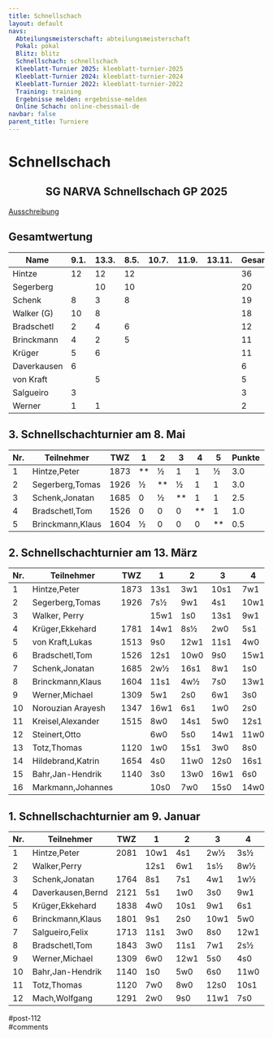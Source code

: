 ```yaml
---
title: Schnellschach 
layout: default
navs:
  Abteilungsmeisterschaft: abteilungsmeisterschaft
  Pokal: pokal
  Blitz: blitz
  Schnellschach: schnellschach
  Kleeblatt-Turnier 2025: kleeblatt-turnier-2025
  Kleeblatt-Turnier 2024: kleeblatt-turnier-2024
  Kleeblatt-Turnier 2022: kleeblatt-turnier-2022
  Training: training
  Ergebnisse melden: ergebnisse-melden
  Online Schach: online-chessmail-de
navbar: false
parent_title: Turniere
---
```

<div class="post-112 page type-page status-publish hentry" id="post-112">
<h1 class="entry-title">Schnellschach</h1>
<div class="entry-content">
<div class="aligncenter">
<h2 class="heading2" style="text-align: center;">SG NARVA Schnellschach GP 2025</h2>
<p><a href="https://www.narva-schach.de/wordpress/wp-content/uploads/2024/12/Schnellschachmeisterschaft-2025.pdf">Ausschreibung</a></p>
</div>
<h2>Gesamtwertung</h2>
<table class="clean footable" style="width: 100%;">
<thead>
<tr>
<th style="padding-right: 10px; width: 20.9375%;">Name</th>
<th data-type="numeric" style="padding-right: 10px; width: 10.9375%;">9.1.</th>
<th data-type="numeric" style="padding-right: 10px; width: 10.9375%;">13.3.</th>
<th data-type="numeric" style="padding-right: 10px; width: 10.9375%;">8.5.</th>
<th data-type="numeric" style="padding-right: 10px; width: 10.9375%;">10.7.</th>
<th data-type="numeric" style="padding-right: 10px; width: 10.9375%;">11.9.</th>
<th data-type="numeric" style="padding-right: 10px; width: 10.3125%;">13.11.</th>
<th data-type="numeric" style="padding-right: 10px; width: 13.5938%;"><strong>Gesamt</strong></th>
</tr>
</thead>
<tbody>
<tr>
<td style="width: 20.9375%;">Hintze</td>
<td style="width: 10.9375%;">12</td>
<td style="width: 10.9375%;">12</td>
<td style="width: 10.9375%;">12</td>
<td style="width: 10.9375%;"></td>
<td style="width: 10.9375%;"></td>
<td style="width: 10.3125%;"></td>
<td style="width: 13.5938%;">36</td>
</tr>
<tr>
<td style="width: 20.9375%;">Segerberg</td>
<td style="width: 10.9375%;"></td>
<td style="width: 10.9375%;">10</td>
<td style="width: 10.9375%;">10</td>
<td style="width: 10.9375%;"></td>
<td style="width: 10.9375%;"></td>
<td style="width: 10.3125%;"></td>
<td style="width: 13.5938%;">20</td>
</tr>
<tr>
<td style="width: 20.9375%;">Schenk</td>
<td style="width: 10.9375%;">8</td>
<td style="width: 10.9375%;">3</td>
<td style="width: 10.9375%;">8</td>
<td style="width: 10.9375%;"></td>
<td style="width: 10.9375%;"></td>
<td style="width: 10.3125%;"></td>
<td style="width: 13.5938%;">19</td>
</tr>
<tr>
<td style="width: 20.9375%;">Walker (G)</td>
<td style="width: 10.9375%;">10</td>
<td style="width: 10.9375%;">8</td>
<td style="width: 10.9375%;"></td>
<td style="width: 10.9375%;"></td>
<td style="width: 10.9375%;"></td>
<td style="width: 10.3125%;"></td>
<td style="width: 13.5938%;">18</td>
</tr>
<tr>
<td style="width: 20.9375%;">Bradschetl</td>
<td style="width: 10.9375%;">2</td>
<td style="width: 10.9375%;">4</td>
<td style="width: 10.9375%;">6</td>
<td style="width: 10.9375%;"></td>
<td style="width: 10.9375%;"></td>
<td style="width: 10.3125%;"></td>
<td style="width: 13.5938%;">12</td>
</tr>
<tr>
<td style="width: 20.9375%;">Brinckmann</td>
<td style="width: 10.9375%;">4</td>
<td style="width: 10.9375%;">2</td>
<td style="width: 10.9375%;">5</td>
<td style="width: 10.9375%;"></td>
<td style="width: 10.9375%;"></td>
<td style="width: 10.3125%;"></td>
<td style="width: 13.5938%;">11</td>
</tr>
<tr>
<td style="width: 20.9375%;">Krüger</td>
<td style="width: 10.9375%;">5</td>
<td style="width: 10.9375%;">6</td>
<td style="width: 10.9375%;"></td>
<td style="width: 10.9375%;"></td>
<td style="width: 10.9375%;"></td>
<td style="width: 10.3125%;"></td>
<td style="width: 13.5938%;">11</td>
</tr>
<tr>
<td style="width: 20.9375%;">Daverkausen</td>
<td style="width: 10.9375%;">6</td>
<td style="width: 10.9375%;"></td>
<td style="width: 10.9375%;"></td>
<td style="width: 10.9375%;"></td>
<td style="width: 10.9375%;"></td>
<td style="width: 10.3125%;"></td>
<td style="width: 13.5938%;">6</td>
</tr>
<tr>
<td style="width: 20.9375%;">von Kraft</td>
<td style="width: 10.9375%;"></td>
<td style="width: 10.9375%;">5</td>
<td style="width: 10.9375%;"></td>
<td style="width: 10.9375%;"></td>
<td style="width: 10.9375%;"></td>
<td style="width: 10.3125%;"></td>
<td style="width: 13.5938%;">5</td>
</tr>
<tr>
<td style="width: 20.9375%;">Salgueiro</td>
<td style="width: 10.9375%;">3</td>
<td style="width: 10.9375%;"></td>
<td style="width: 10.9375%;"></td>
<td style="width: 10.9375%;"></td>
<td style="width: 10.9375%;"></td>
<td style="width: 10.3125%;"></td>
<td style="width: 13.5938%;">3</td>
</tr>
<tr>
<td style="width: 20.9375%;">Werner</td>
<td style="width: 10.9375%;">1</td>
<td style="width: 10.9375%;">1</td>
<td style="width: 10.9375%;"></td>
<td style="width: 10.9375%;"></td>
<td style="width: 10.9375%;"></td>
<td style="width: 10.3125%;"></td>
<td style="width: 13.5938%;">2</td>
</tr>
</tbody>
</table>
<h2>3. Schnellschachturnier am 8. Mai</h2>
<table class="clean swiss footable">
<thead>
<tr>
<th>Nr.</th>
<th>Teilnehmer</th>
<th>TWZ</th>
<th>1</th>
<th>2</th>
<th>3</th>
<th>4</th>
<th>5</th>
<th>Punkte</th>
<th>SoBerg</th>
</tr>
</thead>
<tbody>
<tr>
<td>1</td>
<td>Hintze,Peter</td>
<td>1873</td>
<td>**</td>
<td>½</td>
<td>1</td>
<td>1</td>
<td>½</td>
<td>3.0</td>
<td>5.25</td>
</tr>
<tr>
<td>2</td>
<td>Segerberg,Tomas</td>
<td>1926</td>
<td>½</td>
<td>**</td>
<td>½</td>
<td>1</td>
<td>1</td>
<td>3.0</td>
<td>4.25</td>
</tr>
<tr>
<td>3</td>
<td>Schenk,Jonatan</td>
<td>1685</td>
<td>0</td>
<td>½</td>
<td>**</td>
<td>1</td>
<td>1</td>
<td>2.5</td>
<td>3.00</td>
</tr>
<tr>
<td>4</td>
<td>Bradschetl,Tom</td>
<td>1526</td>
<td>0</td>
<td>0</td>
<td>0</td>
<td>**</td>
<td>1</td>
<td>1.0</td>
<td>0.50</td>
</tr>
<tr>
<td>5</td>
<td>Brinckmann,Klaus</td>
<td>1604</td>
<td>½</td>
<td>0</td>
<td>0</td>
<td>0</td>
<td>**</td>
<td>0.5</td>
<td>1.50</td>
</tr>
</tbody>
</table>
<h2>2. Schnellschachturnier am 13. März</h2>
<table class="clean swiss footable">
<thead>
<tr>
<th>Nr.</th>
<th>Teilnehmer</th>
<th>TWZ</th>
<th>1</th>
<th>2</th>
<th>3</th>
<th>4</th>
<th>5</th>
<th>Punkte</th>
<th>Buchh</th>
<th>SoBerg</th>
</tr>
</thead>
<tbody>
<tr>
<td>1</td>
<td>Hintze,Peter</td>
<td>1873</td>
<td>13s1</td>
<td>3w1</td>
<td>10s1</td>
<td>7w1</td>
<td>2s½</td>
<td>4.5</td>
<td>14.5</td>
<td>12.50</td>
</tr>
<tr>
<td>2</td>
<td>Segerberg,Tomas</td>
<td>1926</td>
<td>7s½</td>
<td>9w1</td>
<td>4s1</td>
<td>10w1</td>
<td>1w½</td>
<td>4.0</td>
<td>14.5</td>
<td>11.00</td>
</tr>
<tr>
<td>3</td>
<td>Walker, Perry</td>
<td></td>
<td>15w1</td>
<td>1s0</td>
<td>13s1</td>
<td>9w1</td>
<td>8w1</td>
<td>4.0</td>
<td>12.0</td>
<td>7.50</td>
</tr>
<tr>
<td>4</td>
<td>Krüger,Ekkehard</td>
<td>1781</td>
<td>14w1</td>
<td>8s½</td>
<td>2w0</td>
<td>5s1</td>
<td>7w1</td>
<td>3.5</td>
<td>14.0</td>
<td>8.75</td>
</tr>
<tr>
<td>5</td>
<td>von Kraft,Lukas</td>
<td>1513</td>
<td>9s0</td>
<td>12w1</td>
<td>11s1</td>
<td>4w0</td>
<td>10s1</td>
<td>3.0</td>
<td>11.5</td>
<td>6.00</td>
</tr>
<tr>
<td>6</td>
<td>Bradschetl,Tom</td>
<td>1526</td>
<td>12s1</td>
<td>10w0</td>
<td>9s0</td>
<td>15w1</td>
<td>11s1</td>
<td>3.0</td>
<td>9.0</td>
<td>5.00</td>
</tr>
<tr>
<td>7</td>
<td>Schenk,Jonatan</td>
<td>1685</td>
<td>2w½</td>
<td>16s1</td>
<td>8w1</td>
<td>1s0</td>
<td>4s0</td>
<td>2.5</td>
<td>14.5</td>
<td>4.50</td>
</tr>
<tr>
<td>8</td>
<td>Brinckmann,Klaus</td>
<td>1604</td>
<td>11s1</td>
<td>4w½</td>
<td>7s0</td>
<td>13w1</td>
<td>3s0</td>
<td>2.5</td>
<td>14.0</td>
<td>5.75</td>
</tr>
<tr>
<td>9</td>
<td>Werner,Michael</td>
<td>1309</td>
<td>5w1</td>
<td>2s0</td>
<td>6w1</td>
<td>3s0</td>
<td>12w0</td>
<td>2.0</td>
<td>16.0</td>
<td>6.00</td>
</tr>
<tr>
<td>10</td>
<td>Norouzian Arayesh</td>
<td>1347</td>
<td>16w1</td>
<td>6s1</td>
<td>1w0</td>
<td>2s0</td>
<td>5w0</td>
<td>2.0</td>
<td>14.5</td>
<td>3.00</td>
</tr>
<tr>
<td>11</td>
<td>Kreisel,Alexander</td>
<td>1515</td>
<td>8w0</td>
<td>14s1</td>
<td>5w0</td>
<td>12s1</td>
<td>6w0</td>
<td>2.0</td>
<td>12.5</td>
<td>4.00</td>
</tr>
<tr>
<td>12</td>
<td>Steinert,Otto</td>
<td></td>
<td>6w0</td>
<td>5s0</td>
<td>14w1</td>
<td>11w0</td>
<td>9s1</td>
<td>2.0</td>
<td>12.0</td>
<td>4.00</td>
</tr>
<tr>
<td>13</td>
<td>Totz,Thomas</td>
<td>1120</td>
<td>1w0</td>
<td>15s1</td>
<td>3w0</td>
<td>8s0</td>
<td>16w1</td>
<td>2.0</td>
<td>12.0</td>
<td>1.00</td>
</tr>
<tr>
<td>14</td>
<td>Hildebrand,Katrin</td>
<td>1654</td>
<td>4s0</td>
<td>11w0</td>
<td>12s0</td>
<td>16s1</td>
<td>15w1</td>
<td>2.0</td>
<td>8.5</td>
<td>1.00</td>
</tr>
<tr>
<td>15</td>
<td>Bahr,Jan-Hendrik</td>
<td>1140</td>
<td>3s0</td>
<td>13w0</td>
<td>16w1</td>
<td>6s0</td>
<td>14s0</td>
<td>1.0</td>
<td>11.0</td>
<td>0.00</td>
</tr>
<tr>
<td>16</td>
<td>Markmann,Johannes</td>
<td></td>
<td>10s0</td>
<td>7w0</td>
<td>15s0</td>
<td>14w0</td>
<td>13s0</td>
<td>0.0</td>
<td>9.5</td>
<td>0.00</td>
</tr>
</tbody>
</table>
<h2>1. Schnellschachturnier am 9. Januar</h2>
<table class="clean swiss footable">
<thead>
<tr>
<th>Nr.</th>
<th>Teilnehmer</th>
<th>TWZ</th>
<th>1</th>
<th>2</th>
<th>3</th>
<th>4</th>
<th>5</th>
<th>Punkte</th>
<th>Buchh</th>
<th>SoBerg</th>
</tr>
</thead>
<tbody>
<tr>
<td>1</td>
<td>Hintze,Peter</td>
<td>2081</td>
<td>10w1</td>
<td>4s1</td>
<td>2w½</td>
<td>3s½</td>
<td>5w1</td>
<td>4.0</td>
<td>14.5</td>
<td>10.75</td>
</tr>
<tr>
<td>2</td>
<td>Walker,Perry</td>
<td></td>
<td>12s1</td>
<td>6w1</td>
<td>1s½</td>
<td>8w½</td>
<td>3w1</td>
<td>4.0</td>
<td>14.0</td>
<td>10.75</td>
</tr>
<tr>
<td>3</td>
<td>Schenk,Jonatan</td>
<td>1764</td>
<td>8s1</td>
<td>7s1</td>
<td>4w1</td>
<td>1w½</td>
<td>2s0</td>
<td>3.5</td>
<td>16.5</td>
<td>10.50</td>
</tr>
<tr>
<td>4</td>
<td>Daverkausen,Bernd</td>
<td>2121</td>
<td>5s1</td>
<td>1w0</td>
<td>3s0</td>
<td>9w1</td>
<td>11s1</td>
<td>3.0</td>
<td>12.5</td>
<td>5.00</td>
</tr>
<tr>
<td>5</td>
<td>Krüger,Ekkehard</td>
<td>1838</td>
<td>4w0</td>
<td>10s1</td>
<td>9w1</td>
<td>6s1</td>
<td>1s0</td>
<td>3.0</td>
<td>12.0</td>
<td>5.00</td>
</tr>
<tr>
<td>6</td>
<td>Brinckmann,Klaus</td>
<td>1801</td>
<td>9s1</td>
<td>2s0</td>
<td>10w1</td>
<td>5w0</td>
<td>8s1</td>
<td>3.0</td>
<td>11.5</td>
<td>4.50</td>
</tr>
<tr>
<td>7</td>
<td>Salgueiro,Felix</td>
<td>1713</td>
<td>11s1</td>
<td>3w0</td>
<td>8s0</td>
<td>12w1</td>
<td>9s1</td>
<td>3.0</td>
<td>9.0</td>
<td>3.00</td>
</tr>
<tr>
<td>8</td>
<td>Bradschetl,Tom</td>
<td>1843</td>
<td>3w0</td>
<td>11s1</td>
<td>7w1</td>
<td>2s½</td>
<td>6w0</td>
<td>2.5</td>
<td>14.5</td>
<td>6.00</td>
</tr>
<tr>
<td>9</td>
<td>Werner,Michael</td>
<td>1309</td>
<td>6w0</td>
<td>12w1</td>
<td>5s0</td>
<td>4s0</td>
<td>7w0</td>
<td>1.0</td>
<td>13.0</td>
<td>1.00</td>
</tr>
<tr>
<td>10</td>
<td>Bahr,Jan-Hendrik</td>
<td>1140</td>
<td>1s0</td>
<td>5w0</td>
<td>6s0</td>
<td>11w0</td>
<td>12s1</td>
<td>1.0</td>
<td>12.0</td>
<td>1.00</td>
</tr>
<tr>
<td>11</td>
<td>Totz,Thomas</td>
<td>1120</td>
<td>7w0</td>
<td>8w0</td>
<td>12s0</td>
<td>10s1</td>
<td>4w0</td>
<td>1.0</td>
<td>10.5</td>
<td>1.00</td>
</tr>
<tr>
<td>12</td>
<td>Mach,Wolfgang</td>
<td>1291</td>
<td>2w0</td>
<td>9s0</td>
<td>11w1</td>
<td>7s0</td>
<td>10w0</td>
<td>1.0</td>
<td>10.0</td>
<td>1.00</td>
</tr>
</tbody>
</table>
</div><!-- .entry-content -->
</div> #post-112 
<div id="comments">
</div> #comments 
